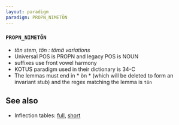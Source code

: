 ```yaml
---
layout: paradigm
paradigm: PROPN_NIMETÖN
---
```

### ` PROPN_NIMETÖN `

* _tön stem, tön : tömä variations_
* Universal POS is PROPN and legacy POS is NOUN
* suffixes use front vowel harmony
* KOTUS paradigm used in their dictionary is 34-C
* The lemmas must end in * ön * (which will be deleted to form an invariant stub) and the regex matching the lemma is ` tön `

## See also

* Inflection tables: [full](gen/N/Nimetön.html), [short](gen/N/Nimetön_wikt.html)

